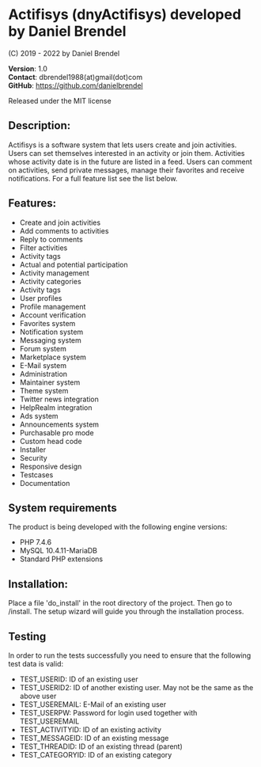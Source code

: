 # Actifisys (dnyActifisys) developed by Daniel Brendel

(C) 2019 - 2022 by Daniel Brendel

**Version**: 1.0\
**Contact**: dbrendel1988(at)gmail(dot)com\
**GitHub**: https://github.com/danielbrendel

Released under the MIT license

## Description:
Actifisys is a software system that lets users create and join activities. Users
can set themselves interested in an activity or join them. Activities whose
activity date is in the future are listed in a feed. Users can comment on activities,
send private messages, manage their favorites and receive notifications. For a full 
feature list see the list below.

## Features:
+ Create and join activities
+ Add comments to activities
+ Reply to comments
+ Filter activities
+ Activity tags
+ Actual and potential participation
+ Activity management
+ Activity categories
+ Activity tags
+ User profiles
+ Profile management
+ Account verification
+ Favorites system
+ Notification system
+ Messaging system
+ Forum system
+ Marketplace system
+ E-Mail system
+ Administration
+ Maintainer system
+ Theme system
+ Twitter news integration
+ HelpRealm integration
+ Ads system
+ Announcements system
+ Purchasable pro mode
+ Custom head code
+ Installer
+ Security
+ Responsive design
+ Testcases
+ Documentation

## System requirements
The product is being developed with the following engine versions:
+ PHP 7.4.6
+ MySQL 10.4.11-MariaDB
+ Standard PHP extensions

## Installation:
Place a file 'do_install' in the root directory of the project.
Then go to /install. The setup wizard will guide you through the
installation process.

## Testing
In order to run the tests successfully you need to ensure that the following test data is valid:
+ TEST_USERID: ID of an existing user
+ TEST_USERID2: ID of another existing user. May not be the same as the above user
+ TEST_USEREMAIL: E-Mail of an existing user
+ TEST_USERPW: Password for login used together with TEST_USEREMAIL
+ TEST_ACTIVITYID: ID of an existing activity
+ TEST_MESSAGEID: ID of an existing message
+ TEST_THREADID: ID of an existing thread (parent)
+ TEST_CATEGORYID: ID of an existing category

